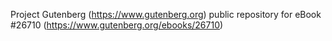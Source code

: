 Project Gutenberg (https://www.gutenberg.org) public repository for eBook #26710 (https://www.gutenberg.org/ebooks/26710)
